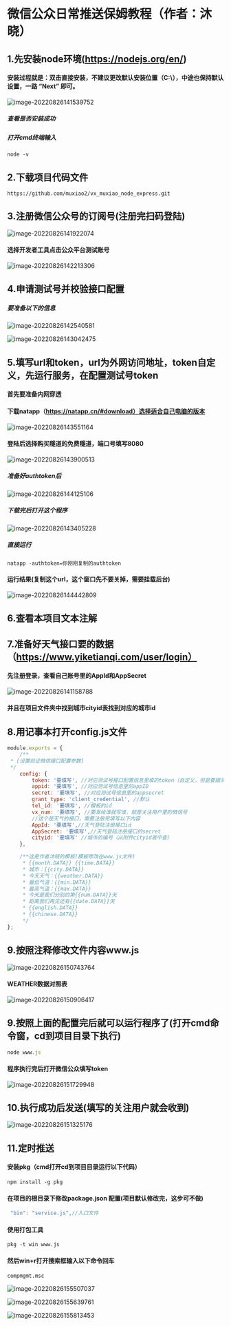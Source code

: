 # 微信公众日常推送保姆教程（作者：沐晓）



## 1.先安装node环境(https://nodejs.org/en/)

#### 安装过程就是：双击直接安装，不建议更改默认安装位置（C:\），中途也保持默认设置，一路 “**Next**” 即可。

![image-20220826141539752](.\images\image-20220826141539752.png)

##### 查看是否安装成功

##### 打开cmd终端输入

```
node -v
```

## 2.下载项目代码文件

```
https://github.com/muxiao2/vx_muxiao_node_express.git
```

## 3.注册微信公众号的订阅号(注册完扫码登陆)

![image-20220826141922074](.\images\image-20220826141922074.png)

#### 选择开发者工具点击公众平台测试账号

![image-20220826142213306](.\images\image-20220826142213306.png)

## 4.申请测试号并校验接口配置

##### 要准备以下的信息

![image-20220826142540581](.\images\image-20220826142540581.png)

![image-20220826143042475](.\images\image-20220826143042475.png)

## 5.填写url和token，url为外网访问地址，token自定义，先运行服务，在配置测试号token

#### 首先要准备内网穿透

#### 下载natapp（https://natapp.cn/#download）选择适合自己电脑的版本

![image-20220826143551164](.\images\image-20220826143551164.png)

#### 登陆后选择购买隧道的免费隧道，端口号填写8080

![image-20220826143900513](.\images\image-20220826143900513.png)

##### 准备好authtoken后

![image-20220826144125106](.\images\image-20220826144125106.png)





##### 下载完后打开这个程序

![image-20220826143405228](.\images\image-20220826143405228.png)

##### 直接运行

```shell
natapp -authtoken=你刚刚复制的authtoken
```

#### 运行结果(复制这个url，这个窗口先不要关掉，需要挂载后台)

![image-20220826144442809](.\images\image-20220826144442809.png)

## 6.查看本项目文本注解

## 7.准备好天气接口要的数据（https://www.yiketianqi.com/user/login）

#### 先注册登录，查看自己账号里的AppId和AppSecret

![image-20220826141158788](.\images\image-20220826141158788.png)

#### 并且在项目文件夹中找到城市cityid表找到对应的城市id

## 8.用记事本打开config.js文件

```js
module.exports = {
    /**
 * [设置验证微信接口配置参数]
 */
    config: {
        token: '要填写', //对应测试号接口配置信息里填的token（自定义，但是要跟测试号里填的一样）
        appid: '要填写', //对应测试号信息里的appID
        secret: '要填写', //对应测试号信息里的appsecret
        grant_type: 'client_credential', //默认
        tel_id: '要填写', //模板的id
        vx_num: '要填写', //要发给谁就写谁，就是关注用户里的微信号
        //这个是天气的接口，需要注册完填写以下内容
        AppId: '要填写',//天气登陆注册接口id
        AppSecret: '要填写',//天气登陆注册接口的secret
        cityid: '要填写' //城市的编号（从附件cityid表中查）
    },

    /**这是作者沐晓的模板(模板修改在www.js文件)
     * {{month.DATA}} {{time.DATA}} 
     * 城市：{{city.DATA}} 
     * 今天天气：{{weather.DATA}} 
     * 最低气温：{{min.DATA}} 
     * 最高气温：{{max.DATA}} 
     * 今天是我们分别的第{{num.DATA}}天 
     * 距离我们再见还有{{date.DATA}}天 
     * {{english.DATA}} 
     * {{chinese.DATA}}
     */
};  
```

## 9.按照注释修改文件内容www.js

![image-20220826150743764](.\images\image-20220826150743764.png)

#### WEATHER数据对照表

![image-20220826150906417](.\images\image-20220826150906417.png)



## 9.按照上面的配置完后就可以运行程序了(打开cmd命令窗，cd到项目目录下执行)

```js
node www.js
```

#### 程序执行完后打开微信公众填写token

![image-20220826151729948](.\images\image-20220826151729948.png)

## 10.执行成功后发送(填写的关注用户就会收到)

![image-20220826151325176](.\images\image-20220826151325176.png)

## 11.定时推送

#### 安装pkg（cmd打开cd到项目目录运行以下代码）

```shell
npm install -g pkg
```

#### 在项目的根目录下修改package.json 配置(项目默认修改完，这步可不做)

```js
 "bin": "service.js",//入口文件
```

#### 使用打包工具

```shell
pkg -t win www.js
```

#### 然后win+r打开搜索框输入以下命令回车

```
compmgmt.msc
```

![image-20220826155507037](.\images\image-20220826155507037.png)

![image-20220826155639761](.\images\image-20220826155639761.png)

![image-20220826155813453](.\images\image-20220826155813453.png)
